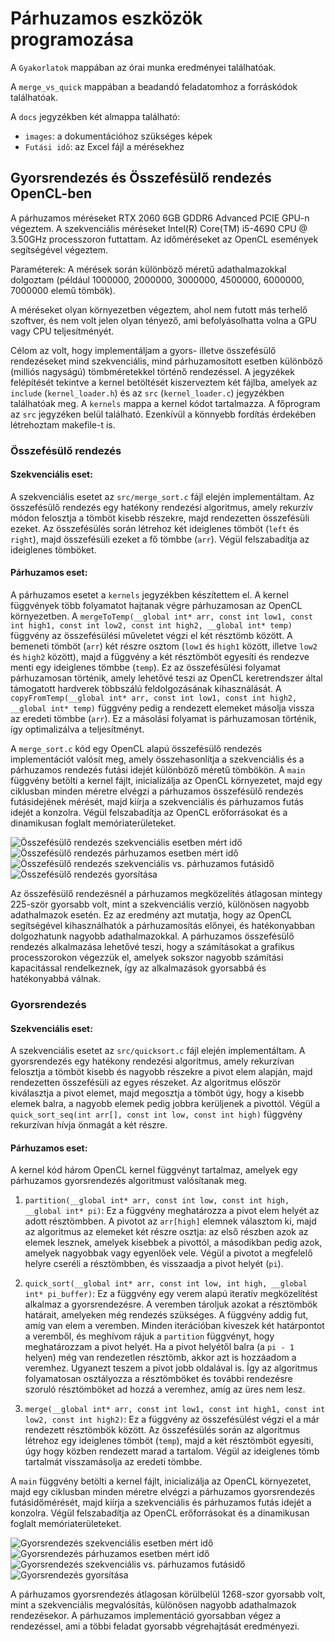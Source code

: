# Párhuzamos eszközök programozása

A `Gyakorlatok` mappában az órai munka eredményei találhatóak.

A `merge_vs_quick` mappában a beadandó feladatomhoz a forráskódok találhatóak.

A `docs` jegyzékben két almappa található:
- `images`: a dokumentációhoz szükséges képek
- `Futási idő`: az Excel fájl a mérésekhez

## Gyorsrendezés és Összefésülő rendezés OpenCL-ben

A párhuzamos méréseket RTX 2060 6GB GDDR6 Advanced PCIE GPU-n végeztem.
A szekvenciális méréseket Intel(R) Core(TM) i5-4690 CPU @ 3.50GHz processzoron futtattam. 
Az időméréseket az OpenCL események segítségével végeztem.

Paraméterek: A mérések során különböző méretű adathalmazokkal dolgoztam (például 1000000, 2000000, 3000000, 4500000, 6000000, 7000000 elemű tömbök).

A méréseket olyan környezetben végeztem, ahol nem futott más terhelő szoftver, és nem volt jelen olyan tényező, ami befolyásolhatta volna a GPU vagy CPU teljesítményét.

Célom az volt, hogy implementáljam a gyors- illetve összefésülő rendezéseket mind szekvenciális, mind párhuzamosított esetben különböző (milliós nagyságú) tömbméretekkel történő rendezéssel. A jegyzékek felépítését tekintve a kernel betöltését kiszerveztem két fájlba, amelyek az `include` (`kernel_loader.h`) és az `src` (`kernel_loader.c`) jegyzékben találhatóak meg. A `kernels` mappa a kernel kódot tartalmazza. A főprogram az `src` jegyzéken belül található. Ezenkívül a könnyebb fordítás érdekében létrehoztam makefile-t is.

### Összefésülő rendezés

#### Szekvenciális eset:

A szekvenciális esetet az `src/merge_sort.c` fájl elején implementáltam. Az összefésülő rendezés egy hatékony rendezési algoritmus, amely rekurzív módon felosztja a tömböt kisebb részekre, majd rendezetten összefésüli ezeket. Az összefésülés során létrehoz két ideiglenes tömböt (`left` és `right`), majd összefésüli ezeket a fő tömbbe (`arr`). Végül felszabadítja az ideiglenes tömböket.

#### Párhuzamos eset:

A párhuzamos esetet a `kernels` jegyzékben készítettem el. A kernel függvények több folyamatot hajtanak végre párhuzamosan az OpenCL környezetben. A `mergeToTemp(__global int* arr, const int low1, const int high1, const int low2, const int high2, __global int* temp)` függvény az összefésülési műveletet végzi el két résztömb között. A bemeneti tömböt (`arr`) két részre osztom (`low1` és `high1` között, illetve `low2` és `high2` között), majd a függvény a két résztömböt egyesíti és rendezve menti egy ideiglenes tömbbe (`temp`). Ez az összefésülési folyamat párhuzamosan történik, amely lehetővé teszi az OpenCL keretrendszer által támogatott hardverek többszálú feldolgozásának kihasználását. A `copyFromTemp(__global int* arr, const int low1, const int high2, __global int* temp)` függvény pedig a rendezett elemeket másolja vissza az eredeti tömbbe (`arr`). Ez a másolási folyamat is párhuzamosan történik, így optimalizálva a teljesítményt.

A `merge_sort.c` kód egy OpenCL alapú összefésülő rendezés implementációt valósít meg, amely összehasonlítja a szekvenciális és a párhuzamos rendezés futási idejét különböző méretű tömbökön. A `main` függvény betölti a kernel fájlt, inicializálja az OpenCL környezetet, majd egy ciklusban minden méretre elvégzi a párhuzamos összefésülő rendezés futásidejének mérését, majd kiírja a szekvenciális és párhuzamos futás idejét a konzolra. Végül felszabadítja az OpenCL erőforrásokat és a dinamikusan foglalt memóriaterületeket.

![Összefésülő rendezés szekvenciális esetben mért idő](docs/images/mergesort_seq.PNG) 
![Összefésülő rendezés párhuzamos esetben mért idő](docs/images/mergesort_parallel.PNG) 
![Összefésülő rendezés szekvenciális vs. párhuzamos futásidő](docs/images/mergesort_seq_vs_parallel.PNG)
![Összefésülő rendezés gyorsítása](docs/images/mergesort_speed.PNG)

Az összefésülő rendezésnél a párhuzamos megközelítés átlagosan mintegy 225-ször gyorsabb volt, mint a szekvenciális verzió, különösen nagyobb adathalmazok esetén. Ez az eredmény azt mutatja, hogy az OpenCL segítségével kihasználhatók a párhuzamosítás előnyei, és hatékonyabban dolgozhatunk nagyobb adathalmazokkal. A párhuzamos összefésülő rendezés alkalmazása lehetővé teszi, hogy a számításokat a grafikus processzorokon végezzük el, amelyek sokszor nagyobb számítási kapacitással rendelkeznek, így az alkalmazások gyorsabbá és hatékonyabbá válnak. 

### Gyorsrendezés

#### Szekvenciális eset:

A szekvenciális esetet az `src/quicksort.c` fájl elején implementáltam. A gyorsrendezés egy hatékony rendezési algoritmus, amely rekurzívan felosztja a tömböt kisebb és nagyobb részekre a pivot elem alapján, majd rendezetten összefésüli az egyes részeket. Az algoritmus először kiválasztja a pivot elemet, majd megosztja a tömböt úgy, hogy a kisebb elemek balra, a nagyobb elemek pedig jobbra kerüljenek a pivottól. Végül a `quick_sort_seq(int arr[], const int low, const int high)` függvény rekurzívan hívja önmagát a két részre.

#### Párhuzamos eset:

A kernel kód három OpenCL kernel függvényt tartalmaz, amelyek egy párhuzamos gyorsrendezés algoritmust valósítanak meg. 

1. `partition(__global int* arr, const int low, const int high, __global int* pi)`: Ez a függvény meghatározza a pivot elem helyét az adott résztömbben. A pivotot az `arr[high]` elemnek választom ki, majd az algoritmus az elemeket két részre osztja: az első részben azok az elemek lesznek, amelyek kisebbek a pivottól, a másodikban pedig azok, amelyek nagyobbak vagy egyenlőek vele. Végül a pivotot a megfelelő helyre cseréli a résztömbben, és visszaadja a pivot helyét (`pi`).

2. `quick_sort(__global int* arr, const int low, int high, __global int* pi_buffer)`: Ez a függvény egy verem alapú iteratív megközelítést alkalmaz a gyorsrendezésre. A veremben tároljuk azokat a résztömbök határait, amelyeken még rendezés szükséges. A függvény addig fut, amíg van elem a veremben. Minden iterációban kiveszek két határpontot a veremből, és meghívom rájuk a `partition` függvényt, hogy meghatározzam a pivot helyét. Ha a pivot helyétől balra (a `pi - 1` helyen) még van rendezetlen résztömb, akkor azt is hozzáadom a veremhez. Ugyanezt teszem a pivot jobb oldalával is. Így az algoritmus folyamatosan osztályozza a résztömböket és további rendezésre szoruló résztömböket ad hozzá a veremhez, amíg az üres nem lesz.

3. `merge(__global int* arr, const int low1, const int high1, const int low2, const int high2)`: Ez a függvény az összefésülést végzi el a már rendezett résztömbök között. Az összefésülés során az algoritmus létrehoz egy ideiglenes tömböt (`temp`), majd a két résztömböt egyesíti, úgy hogy közben rendezett marad a tartalom. Végül az ideiglenes tömb tartalmát visszamásolja az eredeti tömbbe.

A `main` függvény betölti a kernel fájlt, inicializálja az OpenCL környezetet, majd egy ciklusban minden méretre elvégzi a párhuzamos gyorsrendezés futásidőmérését, majd kiírja a szekvenciális és párhuzamos futás idejét a konzolra. Végül felszabadítja az OpenCL erőforrásokat és a dinamikusan foglalt memóriaterületeket.

![Gyorsrendezés szekvenciális esetben mért idő](docs/images/quicksort_seq.PNG) 
![Gyorsrendezés párhuzamos esetben mért idő](docs/images/quicksort_parallel.PNG) 
![Gyorsrendezés szekvenciális vs. párhuzamos futásidő](docs/images/quicksort_seq_vs_parallel.PNG)
![Gyorsrendezés gyorsítása](docs/images/quicksort_speed.PNG)

A párhuzamos gyorsrendezés átlagosan körülbelül 1268-szor gyorsabb volt, mint a szekvenciális megvalósítás, különösen nagyobb adathalmazok rendezésekor. A párhuzamos implementáció gyorsabban végez a rendezéssel, ami a többi feladat gyorsabb végrehajtását eredményezi.
